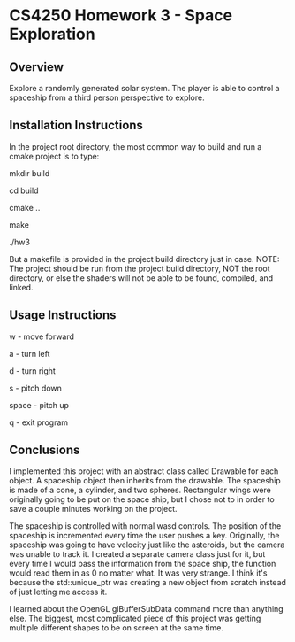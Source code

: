 # CS4250 Homework 3 - Space Exploration
## Overview
Explore a randomly generated solar system. 
The player is able to control a spaceship from a third person perspective to explore.



## Installation Instructions
In the project root directory, the most common way to build and run a cmake project is to type:

mkdir build

cd build

cmake ..

make

./hw3



But a makefile is provided in the project build directory just in case. 
NOTE: The project should be run from the project build directory, NOT the root directory, or else the shaders will not be able to be found, compiled, and linked.

## Usage Instructions
w - move forward

a - turn left

d - turn right

s - pitch down

space - pitch up

q - exit program

## Conclusions
I implemented this project with an abstract class called Drawable for each object. 
A spaceship object then inherits from the drawable. The spaceship is made of a cone, a cylinder, and two spheres.
Rectangular wings were originally going to be put on the space ship, 
but I chose not to in order to save a couple minutes working on the project.

The spaceship is controlled with normal wasd controls. 
The position of the spaceship is incremented every time the user pushes a key.
Originally, the spaceship was going to have velocity just like the asteroids,
but the camera was unable to track it.
I created a separate camera class just for it, but every time I would pass the information from the space ship,
the function would read them in as 0 no matter what. It was very strange.
I think it's because the std::unique_ptr was creating a new object from scratch instead of just letting me access it.

I learned about the OpenGL glBufferSubData command more than anything else. 
The biggest, most complicated piece of this project was getting multiple different shapes to be on screen at the same time.
